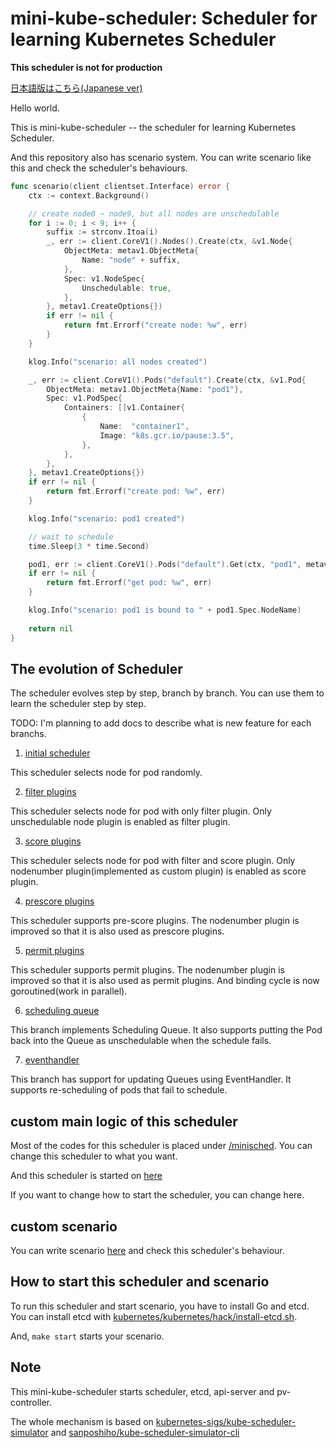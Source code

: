 # mini-kube-scheduler: Scheduler for learning Kubernetes Scheduler

**This scheduler is not for production**

[日本語版はこちら(Japanese ver)](/README.ja.md)

Hello world. 

This is mini-kube-scheduler -- the scheduler for learning Kubernetes Scheduler.

And this repository also has scenario system. You can write scenario like this and check the scheduler's behaviours.

```go
func scenario(client clientset.Interface) error {
	ctx := context.Background()

	// create node0 ~ node9, but all nodes are unschedulable
	for i := 0; i < 9; i++ {
		suffix := strconv.Itoa(i)
		_, err := client.CoreV1().Nodes().Create(ctx, &v1.Node{
			ObjectMeta: metav1.ObjectMeta{
				Name: "node" + suffix,
			},
			Spec: v1.NodeSpec{
				Unschedulable: true,
			},
		}, metav1.CreateOptions{})
		if err != nil {
			return fmt.Errorf("create node: %w", err)
		}
	}

	klog.Info("scenario: all nodes created")

	_, err := client.CoreV1().Pods("default").Create(ctx, &v1.Pod{
		ObjectMeta: metav1.ObjectMeta{Name: "pod1"},
		Spec: v1.PodSpec{
			Containers: []v1.Container{
				{
					Name:  "container1",
					Image: "k8s.gcr.io/pause:3.5",
				},
			},
		},
	}, metav1.CreateOptions{})
	if err != nil {
		return fmt.Errorf("create pod: %w", err)
	}

	klog.Info("scenario: pod1 created")

	// wait to schedule
	time.Sleep(3 * time.Second)

	pod1, err := client.CoreV1().Pods("default").Get(ctx, "pod1", metav1.GetOptions{})
	if err != nil {
		return fmt.Errorf("get pod: %w", err)
	}

    klog.Info("scenario: pod1 is bound to " + pod1.Spec.NodeName)
	
    return nil
}
```

## The evolution of Scheduler

The scheduler evolves step by step, branch by branch.
You can use them to learn the scheduler step by step.

TODO: I'm planning to add docs to describe what is new feature for each branchs.

1. [initial scheduler](https://github.com/sanposhiho/mini-kube-scheduler/tree/initial-random-scheduler)

This scheduler selects node for pod randomly.

2. [filter plugins](https://github.com/sanposhiho/mini-kube-scheduler/tree/filter-plugin)

This scheduler selects node for pod with only filter plugin. Only unschedulable node plugin is enabled as filter plugin.

3. [score plugins](https://github.com/sanposhiho/mini-kube-scheduler/tree/score-plugin)

This scheduler selects node for pod with filter and score plugin. Only nodenumber plugin(implemented as custom plugin) is enabled as score plugin.

4. [prescore plugins](https://github.com/sanposhiho/mini-kube-scheduler/tree/prescore-plugin)

This scheduler supports pre-score plugins. The nodenumber plugin is improved so that it is also used as prescore plugins. 

5. [permit plugins](https://github.com/sanposhiho/mini-kube-scheduler/tree/permit-plugin)

This scheduler supports permit plugins. The nodenumber plugin is improved so that it is also used as permit plugins.
And binding cycle is now goroutined(work in parallel).

6. [scheduling queue](https://github.com/sanposhiho/mini-kube-scheduler/tree/scheduling-queue)

This branch implements Scheduling Queue. It also supports putting the Pod back into the Queue as unschedulable when the schedule fails.

7. [eventhandler](https://github.com/sanposhiho/mini-kube-scheduler/tree/event-handler)

This branch has support for updating Queues using EventHandler. It supports re-scheduling of pods that fail to schedule.

## custom main logic of this scheduler

Most of the codes for this scheduler is placed under [/minisched](./minisched). 
You can change this scheduler to what you want.

And this scheduler is started on [here](/scheduler/scheduler.go#L50-L80)

If you want to change how to start the scheduler, you can change here.

## custom scenario

You can write scenario [here](/sched.go#L70) and check this scheduler's behaviour.

## How to start this scheduler and scenario

To run this scheduler and start scenario, you have to install Go and etcd.
You can install etcd with [kubernetes/kubernetes/hack/install-etcd.sh](https://github.com/kubernetes/kubernetes/blob/master/hack/install-etcd.sh).

And, `make start` starts your scenario.

## Note

This mini-kube-scheduler starts scheduler, etcd, api-server and pv-controller.

The whole mechanism is based on [kubernetes-sigs/kube-scheduler-simulator](https://github.com/kubernetes-sigs/kube-scheduler-simulator) and [sanposhiho/kube-scheduler-simulator-cli](https://github.com/sanposhiho/kube-scheduler-simulator-cli)

